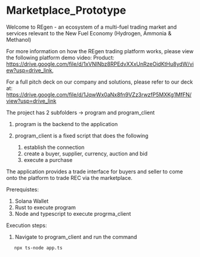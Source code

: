 # Marketplace_Prototype
Welcome to REgen - an ecosystem of a multi-fuel trading market and services relevant to the New Fuel Economy (Hydrogen, Ammonia & Methanol)

For more information on how the REgen trading platform works, please view the following platform demo video: Product: https://drive.google.com/file/d/1xVNlNbz8RPEdvXXxUnRzeOidKtHu8ydW/view?usp=drive_link,

For a full pitch deck on our company and solutions, please refer to our deck at: https://drive.google.com/file/d/1JqwWx0aNx8fn9VZz3rwzfP5MXKg1MfFN/view?usp=drive_link

The project has 2 subfolders -> program and program_client

1. program is the backend to the application

2. program_client is a fixed script that does the following
    1) establish the connection
    2) create a buyer, supplier, currency, auction and bid
    3) execute a purchase

The application provides a trade interface for buyers and seller to come onto the platform to trade REC via the marketplace.

Prerequistes:
1. Solana Wallet 
2. Rust to execute program
3. Node and typescript to execute progrma_client

Execution steps:
1. Navigate to program_client and run the command 
```npm install
   npx ts-node app.ts
```